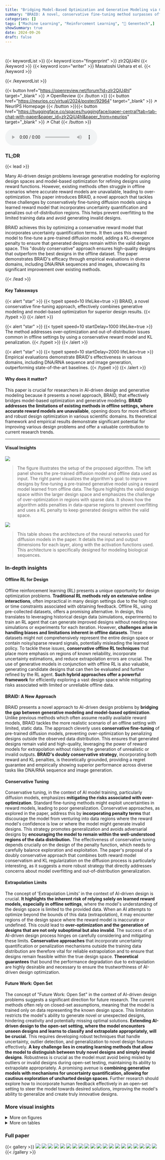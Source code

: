 ```yaml
---
title: "Bridging Model-Based Optimization and Generative Modeling via Conservative Fine-Tuning of Diffusion Models"
summary: "BRAID: A novel, conservative fine-tuning method surpasses offline design optimization by cleverly combining generative diffusion models with reward models, preventing over-optimization and generating ..."
categories: []
tags: ["Machine Learning", "Reinforcement Learning", "🏢 Genentech",]
showSummary: true
date: 2024-09-26
draft: false
---
```


<br>

{{< keywordList >}}
{{< keyword icon="fingerprint" >}} zIr2QjU4hl {{< /keyword >}}
{{< keyword icon="writer" >}} Masatoshi Uehara et el. {{< /keyword >}}
 
{{< /keywordList >}}

{{< button href="https://openreview.net/forum?id=zIr2QjU4hl" target="_blank" >}}
↗ OpenReview
{{< /button >}}
{{< button href="https://neurips.cc/virtual/2024/poster/92964" target="_blank" >}}
↗ NeurIPS Homepage
{{< /button >}}{{< button href="https://huggingface.co/spaces/huggingface/paper-central?tab=tab-chat-with-paper&paper_id=zIr2QjU4hl&paper_from=neurips" target="_blank" >}}
↗ Chat
{{< /button >}}



<audio controls>
    <source src="https://ai-paper-reviewer.com/zIr2QjU4hl/podcast.wav" type="audio/wav">
    Your browser does not support the audio element.
</audio>


### TL;DR


{{< lead >}}

Many AI-driven design problems leverage generative modeling for exploring design spaces and model-based optimization for refining designs using reward functions. However, existing methods often struggle in offline scenarios where accurate reward models are unavailable, leading to over-optimization. This paper introduces BRAID, a novel approach that tackles these challenges by conservatively fine-tuning diffusion models using a learned reward model that incorporates uncertainty quantification and penalizes out-of-distribution regions. This helps prevent overfitting to the limited training data and avoid generating invalid designs.



BRAID achieves this by optimizing a conservative reward model that incorporates uncertainty quantification terms.  It then uses this reward model to fine-tune a pre-trained diffusion model, adding a KL-divergence penalty to ensure that generated designs remain within the valid design space. This "doubly conservative" approach ensures high-quality designs that outperform the best designs in the offline dataset.  The paper demonstrates BRAID's efficacy through empirical evaluations in diverse domains, including DNA/RNA sequences and images, showcasing its significant improvement over existing methods.

{{< /lead >}}


#### Key Takeaways

{{< alert "star" >}}
{{< typeit speed=10 lifeLike=true >}} BRAID, a novel conservative fine-tuning approach, effectively combines generative modeling and model-based optimization for superior design results. {{< /typeit >}}
{{< /alert >}}

{{< alert "star" >}}
{{< typeit speed=10 startDelay=1000 lifeLike=true >}} The method addresses over-optimization and out-of-distribution issues common in offline settings by using a conservative reward model and KL penalization. {{< /typeit >}}
{{< /alert >}}

{{< alert "star" >}}
{{< typeit speed=10 startDelay=2000 lifeLike=true >}} Empirical evaluations demonstrate BRAID's effectiveness in various domains, including DNA/RNA sequence and image generation, outperforming state-of-the-art baselines. {{< /typeit >}}
{{< /alert >}}

#### Why does it matter?
This paper is crucial for researchers in AI-driven design and generative modeling because it presents a novel approach, BRAID, that effectively bridges model-based optimization and generative modeling.  **BRAID addresses the limitations of existing methods in offline settings, where accurate reward models are unavailable**,  opening doors for more efficient and robust design optimization in various scientific domains.  Its theoretical framework and empirical results demonstrate significant potential for improving various design problems and offer a valuable contribution to current research trends.

------
#### Visual Insights



![](https://ai-paper-reviewer.com/zIr2QjU4hl/figures_1_1.jpg)

> The figure illustrates the setup of the proposed algorithm. The left panel shows the pre-trained diffusion model and offline data used as input. The right panel visualizes the algorithm's goal:  to improve designs by fine-tuning a pre-trained generative model using a reward model learned from offline data.  The figure highlights the valid design space within the larger design space and emphasizes the challenge of over-optimization in regions with sparse data.  It shows how the algorithm adds penalties in data-sparse regions to prevent overfitting and uses a KL penalty to keep generated designs within the valid space.





![](https://ai-paper-reviewer.com/zIr2QjU4hl/tables_21_1.jpg)

> This table shows the architecture of the neural networks used for diffusion models in the paper. It details the input and output dimensions for each layer, along with the activation functions used.  This architecture is specifically designed for modeling biological sequences.





### In-depth insights


#### Offline RL for Design
Offline reinforcement learning (RL) presents a unique opportunity for design optimization problems.  **Traditional RL methods rely on extensive online interactions**, often impractical in many design settings due to the high cost or time constraints associated with obtaining feedback. Offline RL, using pre-collected datasets, offers a promising alternative. In design, this translates to leveraging historical design data (simulations, experiments) to train an RL agent that can generate improved designs without needing new simulations or experiments for each iteration. However, **challenges arise in handling biases and limitations inherent in offline datasets**. These datasets might not comprehensively represent the entire design space or contain noisy/sparse reward signals, potentially misleading the learned policy. To tackle these issues, **conservative offline RL techniques** that place more emphasis on regions of known reliability, incorporate uncertainty estimations, and reduce extrapolation errors are crucial.  The use of generative models in conjunction with offline RL is also valuable, generating candidate designs that can then be evaluated and further refined by the RL agent. **Such hybrid approaches offer a powerful framework** for efficiently exploring a vast design space while mitigating risks associated with limited or unreliable offline data.

#### BRAID: A New Approach
BRAID presents a novel approach to AI-driven design problems by **bridging the gap between generative modeling and model-based optimization**.  Unlike previous methods which often assume readily available reward models, BRAID tackles the more realistic scenario of an offline setting with limited, static data. The approach cleverly uses **conservative fine-tuning** of pre-trained diffusion models, preventing over-optimization by penalizing designs outside the observed data distribution. This ensures that generated designs remain valid and high-quality, leveraging the power of reward models for extrapolation without risking the generation of unrealistic or invalid outputs.  **BRAID's doubly conservative strategy**, incorporating both reward and KL penalties, is theoretically grounded, providing a regret guarantee and empirically showing superior performance across diverse tasks like DNA/RNA sequence and image generation.

#### Conservative Tuning
Conservative tuning, in the context of AI model training, particularly diffusion models, emphasizes **mitigating the risks associated with over-optimization**.  Standard fine-tuning methods might exploit uncertainties in reward models, leading to poor generalization.  Conservative approaches, as explored in the paper, address this by **incorporating penalty terms** that discourage the model from venturing into data regions where the reward model's confidence is low or where the model might generate invalid designs. This strategy promotes generalization and avoids adversarial designs by **encouraging the model to remain within the well-understood regions of the data distribution.**  The effectiveness of conservative tuning depends crucially on the design of the penalty function, which needs to carefully balance exploration and exploitation. The paper's proposal of a doubly conservative approach that combines both reward model conservatism and KL regularization on the diffusion process is particularly interesting, as it suggests a more robust strategy that directly addresses concerns about model overfitting and out-of-distribution generalization.

#### Extrapolation Limits
The concept of 'Extrapolation Limits' in the context of AI-driven design is crucial.  **It highlights the inherent risk of relying solely on learned reward models, especially in offline settings**, where the model's understanding of the design space is limited to the provided data.  When an AI attempts to optimize beyond the bounds of this data (extrapolation), it may encounter regions of the design space where the reward model is inaccurate or undefined. This could lead to **over-optimization and the generation of designs that are not only suboptimal but also invalid**.  The success of an AI-driven design process hinges on carefully considering and mitigating these limits.  **Conservative approaches** that incorporate uncertainty quantification or penalization mechanisms outside the training data distribution are therefore vital for reliable extrapolation and to ensure that designs remain feasible within the true design space. **Theoretical guarantees** that bound the performance degradation due to extrapolation are highly desirable and necessary to ensure the trustworthiness of AI-driven design optimization.

#### Future Work: Open Set
The concept of "Future Work: Open Set" in the context of AI-driven design problems suggests a significant direction for future research.  The current methods often rely on closed-set assumptions, meaning that the model is trained only on data representing the known design space. This limitation restricts the model's ability to generate novel or unexpected designs, hindering creativity and potentially missing optimal solutions.  **Extending AI-driven design to the open-set setting, where the model encounters unseen designs and learns to classify and extrapolate appropriately, will be crucial.** This requires developing robust techniques that handle uncertainty, outlier detection, and generalization to novel design features effectively. **A key challenge lies in creating learning methods that allow the model to distinguish between truly novel designs and simply invalid designs**.  Robustness is crucial as the model must avoid being misled by outliers or invalid designs during open-set testing, maintaining its ability to extrapolate appropriately. A promising avenue is **combining generative models with mechanisms for uncertainty quantification, allowing for cautious exploration of uncharted design spaces**. Further research should explore how to incorporate human feedback effectively in an open-set setting to steer the model towards desired solutions, improving the model's ability to generalize and create truly innovative designs.


### More visual insights

<details>
<summary>More on figures
</summary>


![](https://ai-paper-reviewer.com/zIr2QjU4hl/figures_8_1.jpg)

> This figure displays box plots comparing the rewards achieved by different methods for generating samples (5'UTRs, enhancers, and images).  Each box plot represents a method: Offline (the original data), Pretrained (the initial diffusion model), DDOM, Guidance, STRL, BRAID-Boot, and BRAID-Bonus. The y-axis represents the reward value (r(x)). The figure visually demonstrates that the BRAID methods consistently yield higher rewards than other approaches, suggesting the effectiveness of the conservative fine-tuning technique.


![](https://ai-paper-reviewer.com/zIr2QjU4hl/figures_8_2.jpg)

> This figure compares the performance of different algorithms for generating samples, measured by the reward function r(x).  The bar plots show the distribution of rewards obtained for samples generated by each algorithm.  The key observation is that the algorithms introduced in the paper consistently yield higher rewards than the baseline algorithms, indicating superior performance in generating high-quality samples.


![](https://ai-paper-reviewer.com/zIr2QjU4hl/figures_21_1.jpg)

> This figure displays bar plots comparing the rewards (r(x)) obtained from samples generated by different methods: Offline, Pretrained, DDOM, Guidance, STRL, BRAID-Boot, and BRAID-Bonus.  The x-axis represents the methods, and the y-axis represents the reward values.  The height of each bar indicates the average reward achieved by that method. The plot visually demonstrates that the BRAID methods consistently achieve higher average rewards compared to the baseline methods. This suggests that the proposed conservative fine-tuning approaches outperform other methods in generating high-quality designs.


![](https://ai-paper-reviewer.com/zIr2QjU4hl/figures_22_1.jpg)

> This figure displays bar plots illustrating the reward scores (r(x)) obtained from samples generated using various methods.  The algorithms compared include Offline (using only data from the offline dataset), Pretrained (using a pre-trained generative model), DDOM (a conditional diffusion model), Guidance (an offline guidance method), STRL (a standard reinforcement learning based fine-tuning approach), BRAID-Boot (the proposed method using bootstrapping to estimate uncertainty), and BRAID-Bonus (the proposed method using a bonus term for uncertainty). The plots show that the BRAID methods consistently achieve higher reward scores than the baseline methods, demonstrating their effectiveness in generating high-quality designs.


![](https://ai-paper-reviewer.com/zIr2QjU4hl/figures_24_1.jpg)

> This figure presents bar plots comparing the reward scores (r(x)) obtained from samples generated using different methods: Offline, Pretrained, DDOM, Guidance, STRL, BRAID-Boot, and BRAID-Bonus.  The rewards represent the quality of the generated designs. The bar plots visually demonstrate the relative performance of each method, showing that the BRAID methods (BRAID-Boot and BRAID-Bonus) consistently achieve higher reward scores than the other methods, indicating their superior performance in generating high-quality designs. The Offline and Pretrained methods represent the baseline performance before any optimization.


![](https://ai-paper-reviewer.com/zIr2QjU4hl/figures_24_2.jpg)

> This figure displays the results of several reward-based generative modeling methods in terms of the average reward obtained. The bar plots show that the rewards from the samples generated by the proposed BRAID method (with both bonus and bootstrap approaches) consistently surpass the rewards achieved by the baseline methods, such as STRL, DDOM, and Guidance. This indicates that the proposed BRAID method is superior in generating samples with better reward values than other methods. The figure includes error bars representing the uncertainty in the reward values.


![](https://ai-paper-reviewer.com/zIr2QjU4hl/figures_24_3.jpg)

> This figure compares the performance of different methods for generating samples (designs). Each method is used to generate samples, and the reward (r(x)) for each sample is calculated.  The bar plots show the distribution of rewards for samples generated by each method. The results indicate that the proposed methods (BRAID-Boot and BRAID-Bonus) consistently achieve higher rewards compared to the baseline methods (Offline, Pretrained, DDOM, Guidance, STRL).


</details>




<details>
<summary>More on tables
</summary>


![](https://ai-paper-reviewer.com/zIr2QjU4hl/tables_21_2.jpg)
> This table lists the hyperparameters used in the fine-tuning process for all methods mentioned in the paper.  It includes parameters such as batch size, KL parameter alpha, LCB parameter (bonus) c, the number of bootstrap heads, the sampling method used (Euler Maruyama), the step size used during fine-tuning, and the guidance level and target.  These parameters are crucial to the performance and reproducibility of the experiments.

![](https://ai-paper-reviewer.com/zIr2QjU4hl/tables_22_1.jpg)
> This table details the architecture of the neural networks used for the diffusion models in the paper. It shows the input and output dimensions for each layer, along with the activation function used.  The architecture is designed for processing biological sequences, and is a key component in the proposed BRAID method for generating high-quality designs.

![](https://ai-paper-reviewer.com/zIr2QjU4hl/tables_23_1.jpg)
> This table lists the hyperparameters used for fine-tuning the diffusion models.  It includes parameters for BRAID (including the bonus parameter c), STRL, and offline guidance.  The optimization parameters (optimizer, learning rate, weight decay, gradient clipping, and truncated backpropagation steps) are also listed and are consistent across all methods.

![](https://ai-paper-reviewer.com/zIr2QjU4hl/tables_23_2.jpg)
> This table presents the results of evaluating the generated images using LLaVA, a large multi-modal model.  It shows the mean, minimum, and maximum LLaVA scores for 400 generated samples, comparing the pre-trained model and several checkpoints of the STRL algorithm. The crucial aspect is the 'invalid/total samples' column, which indicates the number of images deemed invalid (i.e., not correctly aligned with the prompt) out of the total 400 samples.  This metric helps to quantify the level of over-optimization, which is a significant issue addressed in the paper. 

</details>




### Full paper

{{< gallery >}}
<img src="https://ai-paper-reviewer.com/zIr2QjU4hl/1.png" class="grid-w50 md:grid-w33 xl:grid-w25" />
<img src="https://ai-paper-reviewer.com/zIr2QjU4hl/2.png" class="grid-w50 md:grid-w33 xl:grid-w25" />
<img src="https://ai-paper-reviewer.com/zIr2QjU4hl/3.png" class="grid-w50 md:grid-w33 xl:grid-w25" />
<img src="https://ai-paper-reviewer.com/zIr2QjU4hl/4.png" class="grid-w50 md:grid-w33 xl:grid-w25" />
<img src="https://ai-paper-reviewer.com/zIr2QjU4hl/5.png" class="grid-w50 md:grid-w33 xl:grid-w25" />
<img src="https://ai-paper-reviewer.com/zIr2QjU4hl/6.png" class="grid-w50 md:grid-w33 xl:grid-w25" />
<img src="https://ai-paper-reviewer.com/zIr2QjU4hl/7.png" class="grid-w50 md:grid-w33 xl:grid-w25" />
<img src="https://ai-paper-reviewer.com/zIr2QjU4hl/8.png" class="grid-w50 md:grid-w33 xl:grid-w25" />
<img src="https://ai-paper-reviewer.com/zIr2QjU4hl/9.png" class="grid-w50 md:grid-w33 xl:grid-w25" />
<img src="https://ai-paper-reviewer.com/zIr2QjU4hl/10.png" class="grid-w50 md:grid-w33 xl:grid-w25" />
<img src="https://ai-paper-reviewer.com/zIr2QjU4hl/11.png" class="grid-w50 md:grid-w33 xl:grid-w25" />
<img src="https://ai-paper-reviewer.com/zIr2QjU4hl/12.png" class="grid-w50 md:grid-w33 xl:grid-w25" />
<img src="https://ai-paper-reviewer.com/zIr2QjU4hl/13.png" class="grid-w50 md:grid-w33 xl:grid-w25" />
<img src="https://ai-paper-reviewer.com/zIr2QjU4hl/14.png" class="grid-w50 md:grid-w33 xl:grid-w25" />
<img src="https://ai-paper-reviewer.com/zIr2QjU4hl/15.png" class="grid-w50 md:grid-w33 xl:grid-w25" />
<img src="https://ai-paper-reviewer.com/zIr2QjU4hl/16.png" class="grid-w50 md:grid-w33 xl:grid-w25" />
<img src="https://ai-paper-reviewer.com/zIr2QjU4hl/17.png" class="grid-w50 md:grid-w33 xl:grid-w25" />
<img src="https://ai-paper-reviewer.com/zIr2QjU4hl/18.png" class="grid-w50 md:grid-w33 xl:grid-w25" />
<img src="https://ai-paper-reviewer.com/zIr2QjU4hl/19.png" class="grid-w50 md:grid-w33 xl:grid-w25" />
<img src="https://ai-paper-reviewer.com/zIr2QjU4hl/20.png" class="grid-w50 md:grid-w33 xl:grid-w25" />
{{< /gallery >}}